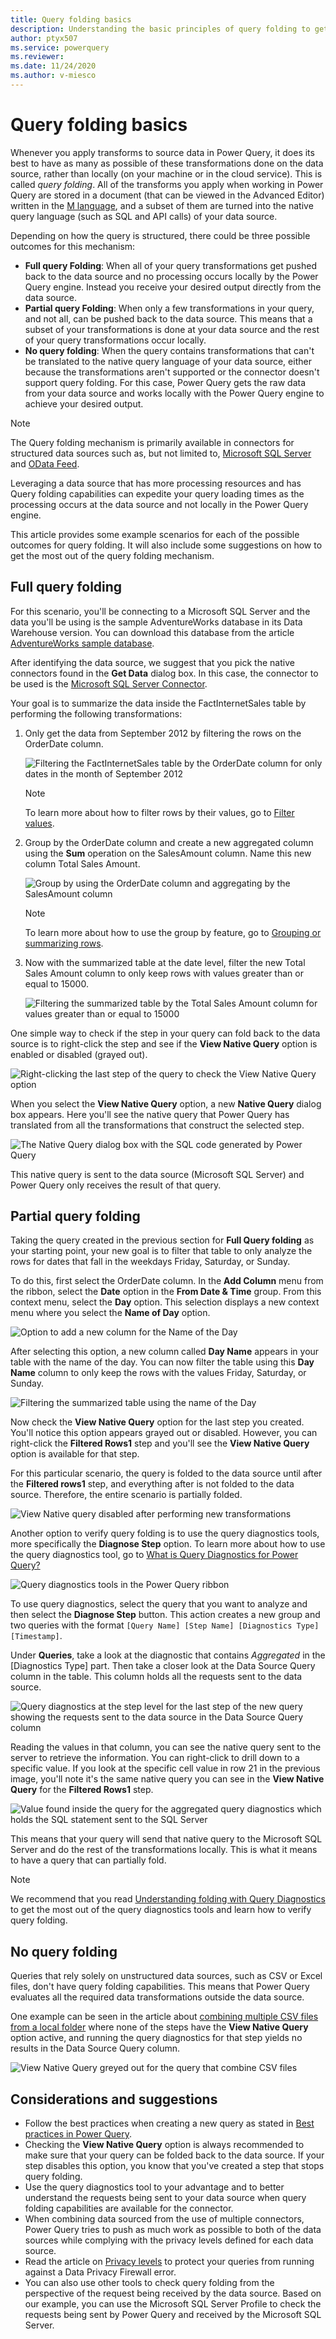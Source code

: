 ```yaml
---
title: Query folding basics
description: Understanding the basic principles of query folding to get the most out of your Power Query experience and optimize your queries.
author: ptyx507
ms.service: powerquery
ms.reviewer: 
ms.date: 11/24/2020
ms.author: v-miesco
---
```

# Query folding basics

Whenever you apply transforms to source data in Power Query, it does its best to have as many as possible of these transformations done on the data source, rather than locally (on your machine or in the cloud service). This is called *query folding*. All of the transforms you apply when working in Power Query are stored in a document (that can be viewed in the Advanced Editor) written in the [M language](https://docs.microsoft.com/powerquery-m/), and a subset of them are turned into the native query language (such as SQL and API calls) of your data source.

Depending on how the query is structured, there could be three possible outcomes for this mechanism:
* **Full query Folding**: When all of your query transformations get pushed back to the data source and no processing occurs locally by the Power Query engine. Instead you receive your desired output directly from the data source.
* **Partial query Folding**: When only a few transformations in your query, and not all, can be pushed back to the data source. This means that a subset of your transformations is done at your data source and the rest of your query transformations occur locally.
* **No query folding**:  When the query contains transformations that can't be translated to the native query language of your data source, either because the transformations aren't supported or the connector doesn't support query folding. For this case, Power Query gets the raw data from your data source and works locally with the Power Query engine to achieve your desired output.

>[!NOTE]
>The Query folding mechanism is primarily available in connectors for structured data sources such as, but not limited to, [Microsoft SQL Server](Connectors/sqlserver.md) and [OData Feed](Connectors/odatafeed.md). 
>
>Leveraging a data source that has more processing resources and has Query folding capabilities can expedite your query loading times as the processing occurs at the data source and not locally in the Power Query engine.

This article provides some example scenarios for each of the possible outcomes for query folding. It will also include some suggestions on how to get the most out of the query folding mechanism.

## Full query folding

For this scenario, you'll be connecting to a Microsoft SQL Server and the data you'll be using is the sample AdventureWorks database in its Data Warehouse version. You can download this database from the article [AdventureWorks sample database](https://docs.microsoft.com/sql/samples/adventureworks-install-configure).

After identifying the data source, we suggest that you pick the native connectors found in the **Get Data** dialog box. In this case, the connector to be used is the [Microsoft SQL Server Connector](Connectors/SQLServer.md).

Your goal is to summarize the data inside the FactInternetSales table by performing the following transformations:

1. Only get the data from September 2012 by filtering the rows on the OrderDate column.

   ![Filtering the FactInternetSales table by the OrderDate column for only dates in the month of September 2012](images/me-query-folding-basics-filter-values.png)

   >[!NOTE]
   > To learn more about how to filter rows by their values, go to [Filter values](filter-values.md).

2. Group by the OrderDate column and create a new aggregated column using the **Sum** operation on the SalesAmount column. Name this new column Total Sales Amount.

   ![Group by using the OrderDate column and aggregating by the SalesAmount column](images/me-query-folding-basics-group-by.png)

   >[!NOTE]
    > To learn more about how to use the group by feature, go to [Grouping or summarizing rows](group-by.md).

3. Now with the summarized table at the date level, filter the new Total Sales Amount column to only keep rows with values greater than or equal to 15000.

   ![Filtering the summarized table by the Total Sales Amount column for values greater than or equal to 15000](images/me-query-folding-basics-filter-values-greater-than.png)

One simple way to check if the step in your query can fold back to the data source is to right-click the step and see if the **View Native Query** option is enabled or disabled (grayed out).

![Right-clicking the last step of the query to check the View Native Query option](images/me-query-folding-basics-view-native-query.png)

When you select the **View Native Query** option, a new **Native Query** dialog box appears. Here you'll see the native query that Power Query has translated from all the transformations that construct the selected step.

![The Native Query dialog box with the SQL code generated by Power Query](images/me-query-folding-basics-native-query-window.png)

This native query is sent to the data source (Microsoft SQL Server) and Power Query only receives the result of that query.

## Partial query folding

Taking the query created in the previous section for **Full Query folding** as your starting point, your new goal is to filter that table to only analyze the rows for dates that fall in the weekdays Friday, Saturday, or Sunday.

To do this, first select the OrderDate column. In the **Add Column** menu from the ribbon, select the **Date** option in the **From Date & Time** group. From this context menu, select the **Day** option. This selection displays a new context menu where you select the **Name of Day** option. 

![Option to add a new column for the Name of the Day](images/me-query-folding-basics-weekday-name.png)

After selecting this option, a new column called **Day Name** appears in your table with the name of the day. You can now filter the table using this **Day Name** column to only keep the rows with the values Friday, Saturday, or Sunday.

![Filtering the summarized table using the name of the Day](images/me-query-folding-basics-filter-weekday-name.png)

Now check the **View Native Query** option for the last step you created. You'll notice this option appears grayed out or disabled. However, you can right-click the **Filtered Rows1** step and you'll see the **View Native Query** option is available for that step.

For this particular scenario, the query is folded to the data source until after the **Filtered rows1** step, and everything after is not folded to the data source. Therefore, the entire scenario is partially folded.

![View Native query disabled after performing new transformations](images/me-query-folding-basics-disabled-view-native-query.png)

Another option to verify query folding is to use the query diagnostics tools, more specifically the **Diagnose Step** option. To learn more about how to use the query diagnostics tool, go to [What is Query Diagnostics for Power Query?](querydiagnostics.md)

![Query diagnostics tools in the Power Query ribbon](images/me-query-folding-basics-query-diagnostics.png)

To use query diagnostics, select the query that you want to analyze and then select the **Diagnose Step** button. This action creates a new group and two queries with the format `[Query Name] [Step Name] [Diagnostics Type] [Timestamp]`.

Under **Queries**, take a look at the diagnostic that contains *Aggregated* in the [Diagnostics Type] part. Then take a closer look at the Data Source Query column in the table. This column holds all the requests sent to the data source.

![Query diagnostics at the step level for the last step of the new query showing the requests sent to the data source in the Data Source Query column](images/me-query-folding-basics-query-diagnostics-aggregated-view.png)

Reading the values in that column, you can see the native query sent to the server to retrieve the information. You can right-click to drill down to a specific value. If you look at the specific cell value in row 21 in the previous image, you'll note it's the same native query you can see in the **View Native Query** for the **Filtered Rows1** step.

![Value found inside the query for the aggregated query diagnostics which holds the SQL statement sent to the SQL Server](images/me-query-folding-basics-query-diagnostics-aggregated-view-drill-down.png)

This means that your query will send that native query to the Microsoft SQL Server and do the rest of the transformations locally. This is what it means to have a query that can partially fold.

>[!NOTE]
> We recommend that you read [Understanding folding with Query Diagnostics](querydiagnosticsfolding.md) to get the most out of the query diagnostics tools and learn how to verify query folding.

## No query folding

Queries that rely solely on unstructured data sources, such as CSV or Excel files, don't have query folding capabilities. This means that Power Query evaluates all the required data transformations outside the data source.

One example can be seen in the article about [combining multiple CSV files from a local folder](combine-files-csv.md) where none of the steps have the **View Native Query** option active, and running the query diagnostics for that step yields no results in the Data Source Query column.

![View Native Query greyed out for the query that combine CSV files](images/me-query-folding-basics-csv-files-source.png)

## Considerations and suggestions

* Follow the best practices when creating a new query as stated in [Best practices in Power Query](best-practices.md).
* Checking the **View Native Query** option is always recommended to make sure that your query can be folded back to the data source. If your step disables this option, you know that you've created a step that stops query folding. 
* Use the query diagnostics tool to your advantage and to better understand the requests being sent to your data source when query folding capabilities are available for the connector.
* When combining data sourced from the use of multiple connectors, Power Query tries to push as much work as possible to both of the data sources while complying with the privacy levels defined for each data source. 
* Read the article on [Privacy levels](dataprivacyfirewall.md) to protect your queries from running against a Data Privacy Firewall error.
* You can also use other tools to check query folding from the perspective of the request being received by the data source. Based on our example, you can use the Microsoft SQL Server Profile to check the requests being sent by Power Query and received by the Microsoft SQL Server. 


